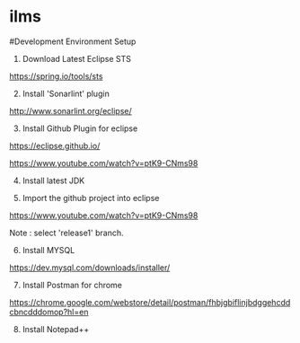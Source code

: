 # ilms

#Development Environment Setup

1. Download Latest Eclipse STS

https://spring.io/tools/sts

2. Install 'Sonarlint' plugin

http://www.sonarlint.org/eclipse/

3. Install Github Plugin for eclipse

https://eclipse.github.io/

https://www.youtube.com/watch?v=ptK9-CNms98

4. Install latest JDK

5. Import the github project into eclipse

https://www.youtube.com/watch?v=ptK9-CNms98

Note : select 'release1' branch.

6. Install MYSQL

https://dev.mysql.com/downloads/installer/

7. Install Postman for chrome

https://chrome.google.com/webstore/detail/postman/fhbjgbiflinjbdggehcddcbncdddomop?hl=en

8. Install Notepad++
